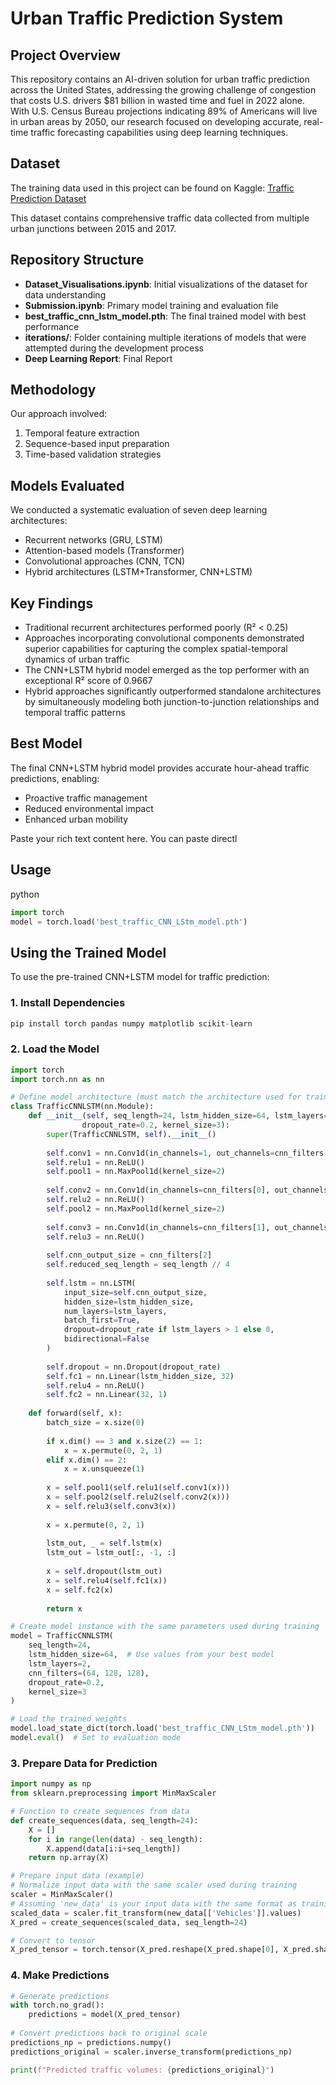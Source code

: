 # Urban Traffic Prediction System

## Project Overview
This repository contains an AI-driven solution for urban traffic prediction across the United States, addressing the growing challenge of congestion that costs U.S. drivers $81 billion in wasted time and fuel in 2022 alone. With U.S. Census Bureau projections indicating 89% of Americans will live in urban areas by 2050, our research focused on developing accurate, real-time traffic forecasting capabilities using deep learning techniques.

## Dataset
The training data used in this project can be found on Kaggle:
[Traffic Prediction Dataset](https://www.kaggle.com/datasets/fedesoriano/traffic-prediction-dataset)

This dataset contains comprehensive traffic data collected from multiple urban junctions between 2015 and 2017.

## Repository Structure
- **Dataset_Visualisations.ipynb**: Initial visualizations of the dataset for data understanding
- **Submission.ipynb**: Primary model training and evaluation file
- **best_traffic_cnn_lstm_model.pth**: The final trained model with best performance
- **iterations/**: Folder containing multiple iterations of models that were attempted during the development process
- **Deep Learning Report**: Final Report

## Methodology
Our approach involved:
1. Temporal feature extraction
2. Sequence-based input preparation
3. Time-based validation strategies

## Models Evaluated
We conducted a systematic evaluation of seven deep learning architectures:
- Recurrent networks (GRU, LSTM)
- Attention-based models (Transformer)
- Convolutional approaches (CNN, TCN)
- Hybrid architectures (LSTM+Transformer, CNN+LSTM)

## Key Findings
- Traditional recurrent architectures performed poorly (R² < 0.25)
- Approaches incorporating convolutional components demonstrated superior capabilities for capturing the complex spatial-temporal dynamics of urban traffic
- The CNN+LSTM hybrid model emerged as the top performer with an exceptional R² score of 0.9667
- Hybrid approaches significantly outperformed standalone architectures by simultaneously modeling both junction-to-junction relationships and temporal traffic patterns

## Best Model
The final CNN+LSTM hybrid model provides accurate hour-ahead traffic predictions, enabling:
- Proactive traffic management
- Reduced environmental impact
- Enhanced urban mobility

Paste your rich text content here. You can paste directl

## Usage

python

```python
import torch
model = torch.load('best_traffic_CNN_LStm_model.pth')
```

## Using the Trained Model

To use the pre-trained CNN+LSTM model for traffic prediction:

### 1\. Install Dependencies

```python
pip install torch pandas numpy matplotlib scikit-learn
```

### 2\. Load the Model

```python
import torch
import torch.nn as nn

# Define model architecture (must match the architecture used for training)
class TrafficCNNLSTM(nn.Module):
    def __init__(self, seq_length=24, lstm_hidden_size=64, lstm_layers=2, cnn_filters=(64, 128, 128), 
                dropout_rate=0.2, kernel_size=3):
        super(TrafficCNNLSTM, self).__init__()
        
        self.conv1 = nn.Conv1d(in_channels=1, out_channels=cnn_filters[0], kernel_size=kernel_size, padding=1)
        self.relu1 = nn.ReLU()
        self.pool1 = nn.MaxPool1d(kernel_size=2)
        
        self.conv2 = nn.Conv1d(in_channels=cnn_filters[0], out_channels=cnn_filters[1], kernel_size=kernel_size, padding=1)
        self.relu2 = nn.ReLU()
        self.pool2 = nn.MaxPool1d(kernel_size=2)
        
        self.conv3 = nn.Conv1d(in_channels=cnn_filters[1], out_channels=cnn_filters[2], kernel_size=kernel_size, padding=1)
        self.relu3 = nn.ReLU()
        
        self.cnn_output_size = cnn_filters[2]
        self.reduced_seq_length = seq_length // 4
        
        self.lstm = nn.LSTM(
            input_size=self.cnn_output_size,
            hidden_size=lstm_hidden_size,
            num_layers=lstm_layers,
            batch_first=True,
            dropout=dropout_rate if lstm_layers > 1 else 0,
            bidirectional=False
        )
        
        self.dropout = nn.Dropout(dropout_rate)
        self.fc1 = nn.Linear(lstm_hidden_size, 32)
        self.relu4 = nn.ReLU()
        self.fc2 = nn.Linear(32, 1)
    
    def forward(self, x):
        batch_size = x.size(0)
        
        if x.dim() == 3 and x.size(2) == 1:
            x = x.permute(0, 2, 1)
        elif x.dim() == 2:
            x = x.unsqueeze(1)
        
        x = self.pool1(self.relu1(self.conv1(x)))
        x = self.pool2(self.relu2(self.conv2(x)))
        x = self.relu3(self.conv3(x))
        
        x = x.permute(0, 2, 1)
        
        lstm_out, _ = self.lstm(x)
        lstm_out = lstm_out[:, -1, :]
        
        x = self.dropout(lstm_out)
        x = self.relu4(self.fc1(x))
        x = self.fc2(x)
        
        return x

# Create model instance with the same parameters used during training
model = TrafficCNNLSTM(
    seq_length=24,
    lstm_hidden_size=64,  # Use values from your best model
    lstm_layers=2,
    cnn_filters=(64, 128, 128),
    dropout_rate=0.2,
    kernel_size=3
)

# Load the trained weights
model.load_state_dict(torch.load('best_traffic_CNN_LStm_model.pth'))
model.eval()  # Set to evaluation mode
```

### 3\. Prepare Data for Prediction


```python
import numpy as np
from sklearn.preprocessing import MinMaxScaler

# Function to create sequences from data
def create_sequences(data, seq_length=24):
    X = []
    for i in range(len(data) - seq_length):
        X.append(data[i:i+seq_length])
    return np.array(X)

# Prepare input data (example)
# Normalize input data with the same scaler used during training
scaler = MinMaxScaler()
# Assuming 'new_data' is your input data with the same format as training data
scaled_data = scaler.fit_transform(new_data[['Vehicles']].values)
X_pred = create_sequences(scaled_data, seq_length=24)

# Convert to tensor
X_pred_tensor = torch.tensor(X_pred.reshape(X_pred.shape[0], X_pred.shape[1], 1), dtype=torch.float32)
```

### 4\. Make Predictions


```python
# Generate predictions
with torch.no_grad():
    predictions = model(X_pred_tensor)
    
# Convert predictions back to original scale
predictions_np = predictions.numpy()
predictions_original = scaler.inverse_transform(predictions_np)

print(f"Predicted traffic volumes: {predictions_original}")
```

